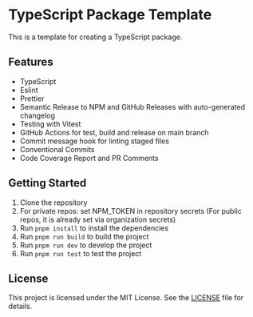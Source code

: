 # TypeScript Package Template

This is a template for creating a TypeScript package.

## Features

- TypeScript
- Eslint
- Prettier
- Semantic Release to NPM and GitHub Releases with auto-generated changelog
- Testing with Vitest
- GitHub Actions for test, build and release on main branch
- Commit message hook for linting staged files
- Conventional Commits
- Code Coverage Report and PR Comments

## Getting Started

1. Clone the repository
2. For private repos: set NPM_TOKEN in repository secrets (For public repos, it is already set via organization secrets)
3. Run `pnpm install` to install the dependencies
4. Run `pnpm run build` to build the project
5. Run `pnpm run dev` to develop the project
6. Run `pnpm run test` to test the project

## License

This project is licensed under the MIT License. See the [LICENSE](LICENSE) file for details.
